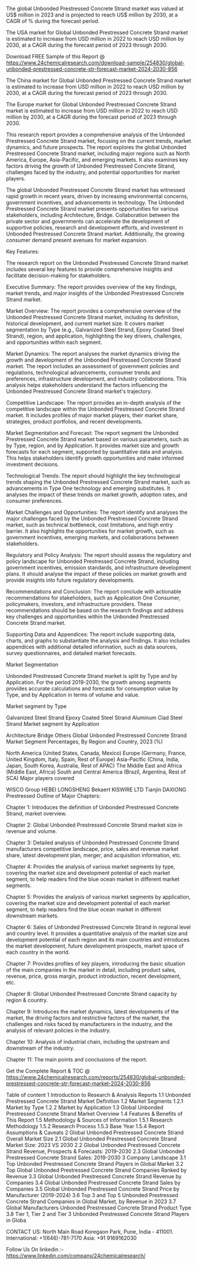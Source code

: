 The global Unbonded Prestressed Concrete Strand market was valued at US$ million in 2023 and is projected to reach US$ million by 2030, at a CAGR of % during the forecast period.

The USA market for Global Unbonded Prestressed Concrete Strand market is estimated to increase from USD million in 2022 to reach USD million by 2030, at a CAGR during the forecast period of 2023 through 2030.

Download FREE Sample of this Report @ https://www.24chemicalresearch.com/download-sample/254830/global-unbonded-prestressed-concrete-str-forecast-market-2024-2030-856

The China market for Global Unbonded Prestressed Concrete Strand market is estimated to increase from USD million in 2022 to reach USD million by 2030, at a CAGR during the forecast period of 2023 through 2030.

The Europe market for Global Unbonded Prestressed Concrete Strand market is estimated to increase from USD million in 2022 to reach USD million by 2030, at a CAGR during the forecast period of 2023 through 2030.

This research report provides a comprehensive analysis of the Unbonded Prestressed Concrete Strand market, focusing on the current trends, market dynamics, and future prospects. The report explores the global Unbonded Prestressed Concrete Strand market, including major regions such as North America, Europe, Asia-Pacific, and emerging markets. It also examines key factors driving the growth of Unbonded Prestressed Concrete Strand, challenges faced by the industry, and potential opportunities for market players.

The global Unbonded Prestressed Concrete Strand market has witnessed rapid growth in recent years, driven by increasing environmental concerns, government incentives, and advancements in technology. The Unbonded Prestressed Concrete Strand market presents opportunities for various stakeholders, including Architecture, Bridge. Collaboration between the private sector and governments can accelerate the development of supportive policies, research and development efforts, and investment in Unbonded Prestressed Concrete Strand market. Additionally, the growing consumer demand present avenues for market expansion.

Key Features:

The research report on the Unbonded Prestressed Concrete Strand market includes several key features to provide comprehensive insights and facilitate decision-making for stakeholders.

Executive Summary: The report provides overview of the key findings, market trends, and major insights of the Unbonded Prestressed Concrete Strand market.

Market Overview: The report provides a comprehensive overview of the Unbonded Prestressed Concrete Strand market, including its definition, historical development, and current market size. It covers market segmentation by Type (e.g., Galvanized Steel Strand, Epoxy Coated Steel Strand), region, and application, highlighting the key drivers, challenges, and opportunities within each segment.

Market Dynamics: The report analyses the market dynamics driving the growth and development of the Unbonded Prestressed Concrete Strand market. The report includes an assessment of government policies and regulations, technological advancements, consumer trends and preferences, infrastructure development, and industry collaborations. This analysis helps stakeholders understand the factors influencing the Unbonded Prestressed Concrete Strand market's trajectory.

Competitive Landscape: The report provides an in-depth analysis of the competitive landscape within the Unbonded Prestressed Concrete Strand market. It includes profiles of major market players, their market share, strategies, product portfolios, and recent developments.

Market Segmentation and Forecast: The report segment the Unbonded Prestressed Concrete Strand market based on various parameters, such as by Type, region, and by Application. It provides market size and growth forecasts for each segment, supported by quantitative data and analysis. This helps stakeholders identify growth opportunities and make informed investment decisions.

Technological Trends: The report should highlight the key technological trends shaping the Unbonded Prestressed Concrete Strand market, such as advancements in Type One technology and emerging substitutes. It analyses the impact of these trends on market growth, adoption rates, and consumer preferences.

Market Challenges and Opportunities: The report identify and analyses the major challenges faced by the Unbonded Prestressed Concrete Strand market, such as technical bottleneck, cost limitations, and high entry barrier. It also highlights the opportunities for market growth, such as government incentives, emerging markets, and collaborations between stakeholders.

Regulatory and Policy Analysis: The report should assess the regulatory and policy landscape for Unbonded Prestressed Concrete Strand, including government incentives, emission standards, and infrastructure development plans. It should analyse the impact of these policies on market growth and provide insights into future regulatory developments.

Recommendations and Conclusion: The report conclude with actionable recommendations for stakeholders, such as Application One Consumer, policymakers, investors, and infrastructure providers. These recommendations should be based on the research findings and address key challenges and opportunities within the Unbonded Prestressed Concrete Strand market.

Supporting Data and Appendices: The report include supporting data, charts, and graphs to substantiate the analysis and findings. It also includes appendices with additional detailed information, such as data sources, survey questionnaires, and detailed market forecasts.

Market Segmentation

Unbonded Prestressed Concrete Strand market is split by Type and by Application. For the period 2019-2030, the growth among segments provides accurate calculations and forecasts for consumption value by Type, and by Application in terms of volume and value.

Market segment by Type

Galvanized Steel Strand
Epoxy Coated Steel Strand
Aluminum Clad Steel Strand
Market segment by Application

Architecture
Bridge
Others
Global Unbonded Prestressed Concrete Strand Market Segment Percentages, By Region and Country, 2023 (%)

North America (United States, Canada, Mexico)
Europe (Germany, France, United Kingdom, Italy, Spain, Rest of Europe)
Asia-Pacific (China, India, Japan, South Korea, Australia, Rest of APAC)
The Middle East and Africa (Middle East, Africa)
South and Central America (Brazil, Argentina, Rest of SCA)
Major players covered

WISCO Group
HEBEI LONGSHENG
Bekaert
KISWIRE LTD
Tianjin DAXIONG Prestressed
Outline of Major Chapters:

Chapter 1: Introduces the definition of Unbonded Prestressed Concrete Strand, market overview.

Chapter 2: Global Unbonded Prestressed Concrete Strand market size in revenue and volume.

Chapter 3: Detailed analysis of Unbonded Prestressed Concrete Strand manufacturers competitive landscape, price, sales and revenue market share, latest development plan, merger, and acquisition information, etc.

Chapter 4: Provides the analysis of various market segments by type, covering the market size and development potential of each market segment, to help readers find the blue ocean market in different market segments.

Chapter 5: Provides the analysis of various market segments by application, covering the market size and development potential of each market segment, to help readers find the blue ocean market in different downstream markets.

Chapter 6: Sales of Unbonded Prestressed Concrete Strand in regional level and country level. It provides a quantitative analysis of the market size and development potential of each region and its main countries and introduces the market development, future development prospects, market space of each country in the world.

Chapter 7: Provides profiles of key players, introducing the basic situation of the main companies in the market in detail, including product sales, revenue, price, gross margin, product introduction, recent development, etc.

Chapter 8: Global Unbonded Prestressed Concrete Strand capacity by region & country.

Chapter 9: Introduces the market dynamics, latest developments of the market, the driving factors and restrictive factors of the market, the challenges and risks faced by manufacturers in the industry, and the analysis of relevant policies in the industry.

Chapter 10: Analysis of industrial chain, including the upstream and downstream of the industry.

Chapter 11: The main points and conclusions of the report.

Get the Complete Report & TOC @ https://www.24chemicalresearch.com/reports/254830/global-unbonded-prestressed-concrete-str-forecast-market-2024-2030-856

Table of content
1 Introduction to Research & Analysis Reports
1.1 Unbonded Prestressed Concrete Strand Market Definition
1.2 Market Segments
1.2.1 Market by Type
1.2.2 Market by Application
1.3 Global Unbonded Prestressed Concrete Strand Market Overview
1.4 Features & Benefits of This Report
1.5 Methodology & Sources of Information
1.5.1 Research Methodology
1.5.2 Research Process
1.5.3 Base Year
1.5.4 Report Assumptions & Caveats
2 Global Unbonded Prestressed Concrete Strand Overall Market Size
2.1 Global Unbonded Prestressed Concrete Strand Market Size: 2023 VS 2030
2.2 Global Unbonded Prestressed Concrete Strand Revenue, Prospects & Forecasts: 2019-2030
2.3 Global Unbonded Prestressed Concrete Strand Sales: 2019-2030
3 Company Landscape
3.1 Top Unbonded Prestressed Concrete Strand Players in Global Market
3.2 Top Global Unbonded Prestressed Concrete Strand Companies Ranked by Revenue
3.3 Global Unbonded Prestressed Concrete Strand Revenue by Companies
3.4 Global Unbonded Prestressed Concrete Strand Sales by Companies
3.5 Global Unbonded Prestressed Concrete Strand Price by Manufacturer (2019-2024)
3.6 Top 3 and Top 5 Unbonded Prestressed Concrete Strand Companies in Global Market, by Revenue in 2023
3.7 Global Manufacturers Unbonded Prestressed Concrete Strand Product Type
3.8 Tier 1, Tier 2 and Tier 3 Unbonded Prestressed Concrete Strand Players in Globa

CONTACT US:
North Main Road Koregaon Park, Pune, India - 411001.
International: +1(646)-781-7170
Asia: +91 9169162030

Follow Us On linkedin :- https://www.linkedin.com/company/24chemicalresearch/
